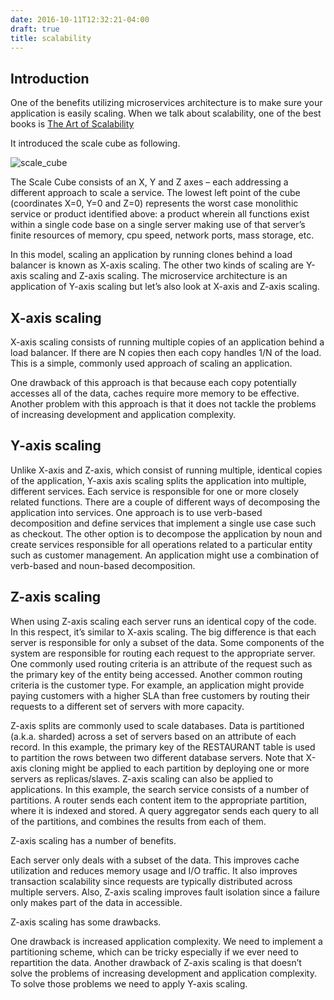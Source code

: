 ```yaml
---
date: 2016-10-11T12:32:21-04:00
draft: true
title: scalability
---
```


## Introduction

One of the benefits utilizing microservices architecture is to make sure
your application is easily scaling. When we talk about scalability, one 
of the best books is [The Art of Scalability](http://theartofscalability.com/)

It introduced the scale cube as following. 

![scale_cube](/images/app_scale.png)

The Scale Cube consists of an X, Y and Z axes – each addressing a 
different approach to scale a service. The lowest left point of the 
cube (coordinates X=0, Y=0 and Z=0) represents the worst case 
monolithic service or product identified above: a product wherein 
all functions exist within a single code base on a single server making 
use of that server’s finite resources of memory, cpu speed, network 
ports, mass storage, etc.

In this model, scaling an application by running clones behind a load 
balancer is known as X-axis scaling. The other two kinds of scaling are 
Y-axis scaling and Z-axis scaling. The microservice architecture is an 
application of Y-axis scaling but let’s also look at X-axis and Z-axis 
scaling.

## X-axis scaling

X-axis scaling consists of running multiple copies of an application 
behind a load balancer. If there are N copies then each copy handles 
1/N of the load. This is a simple, commonly used approach of scaling 
an application.

One drawback of this approach is that because each copy potentially 
accesses all of the data, caches require more memory to be effective. 
Another problem with this approach is that it does not tackle the 
problems of increasing development and application complexity.

## Y-axis scaling
Unlike X-axis and Z-axis, which consist of running multiple, identical 
copies of the application, Y-axis axis scaling splits the application 
into multiple, different services. Each service is responsible for one 
or more closely related functions. There are a couple of different ways 
of decomposing the application into services. One approach is to use 
verb-based decomposition and define services that implement a single use 
case such as checkout. The other option is to decompose the application 
by noun and create services responsible for all operations related to a 
particular entity such as customer management. An application might use 
a combination of verb-based and noun-based decomposition.

## Z-axis scaling
When using Z-axis scaling each server runs an identical copy of the code. 
In this respect, it’s similar to X-axis scaling. The big difference is 
that each server is responsible for only a subset of the data. Some 
components of the system are responsible for routing each request to the 
appropriate server. One commonly used routing criteria is an attribute 
of the request such as the primary key of the entity being accessed. 
Another common routing criteria is the customer type. For example, an 
application might provide paying customers with a higher SLA than free 
customers by routing their requests to a different set of servers with 
more capacity.

Z-axis splits are commonly used to scale databases. Data is partitioned 
(a.k.a. sharded) across a set of servers based on an attribute of each 
record. In this example, the primary key of the RESTAURANT table is used 
to partition the rows between two different database servers. Note that 
X-axis cloning might be applied to each partition by deploying one or 
more servers as replicas/slaves. Z-axis scaling can also be applied to 
applications. In this example, the search service consists of a number 
of partitions. A router sends each content item to the appropriate 
partition, where it is indexed and stored. A query aggregator sends 
each query to all of the partitions, and combines the results from each 
of them.

Z-axis scaling has a number of benefits.

Each server only deals with a subset of the data. This improves cache 
utilization and reduces memory usage and I/O traffic. It also improves 
transaction scalability since requests are typically distributed across 
multiple servers. Also, Z-axis scaling improves fault isolation since a 
failure only makes part of the data in accessible.

Z-axis scaling has some drawbacks.

One drawback is increased application complexity. We need to implement a 
partitioning scheme, which can be tricky especially if we ever need to 
repartition the data. Another drawback of Z-axis scaling is that doesn’t 
solve the problems of increasing development and application complexity. 
To solve those problems we need to apply Y-axis scaling.

